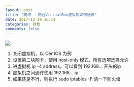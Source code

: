 ```yaml
---
layout: post
title: "网络 - 两台VirtualBox虚拟机如何通讯"
date: 2017-12-19 16:14
categories: 转载
comments: false
---
```


![](http://img3.imgtn.bdimg.com/it/u=1587293988,596106613&fm=214&gp=0.jpg)

1. 关闭虚拟机，以 CentOS 为例
2. 设置第二块网卡，使用 host-only 模式，所有选项选择允许
3. 进虚拟机 ip -4 address，可以看到 192.168... 开头的ip
4. 虚拟机之间通许使用 192.168... ip
5. 如果还是不行，则执行 sudo iptables -F 清一下防火墙
